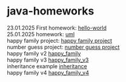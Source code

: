 # java-homeworks

23.01.2025 First homework: [hello-world](./hello-world) \
25.01.2025 homework: [uml](./uml) \
happy family project: [happy family project](./hw01-happy-family-project) \
number guess project: [number guess project](./hw01-number-guess) \
happy family v2 [happy_family](./hw02_happy_family) \
happy family v3 [happy_family_v3](./hw03_happy_family) \
inheritance example [inheritance](./Inheritance) \
happy family v4 [happy_family_v4](./happy_family_v4)
